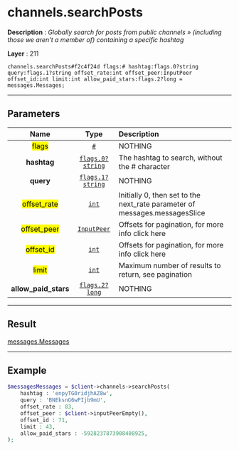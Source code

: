 # channels.searchPosts

**Description** : *Globally search for posts from public channels &raquo; \(including those we aren&#039;t a member of\) containing a specific hashtag*

**Layer** : 211

```tl
channels.searchPosts#f2c4f24d flags:# hashtag:flags.0?string query:flags.1?string offset_rate:int offset_peer:InputPeer offset_id:int limit:int allow_paid_stars:flags.2?long = messages.Messages;
```

---

## Parameters

| Name | Type | Description |
| :---: | :---: | :--- |
| <mark>flags</mark> | [`#`](type/#) | NOTHING |
| **hashtag** | [`flags.0?string`](type/string) | The hashtag to search, without the # character |
| **query** | [`flags.1?string`](type/string) | NOTHING |
| <mark>offset_rate</mark> | [`int`](type/int) | Initially 0, then set to the next_rate parameter of messages.messagesSlice |
| <mark>offset_peer</mark> | [`InputPeer`](type/InputPeer) | Offsets for pagination, for more info click here |
| <mark>offset_id</mark> | [`int`](type/int) | Offsets for pagination, for more info click here |
| <mark>limit</mark> | [`int`](type/int) | Maximum number of results to return, see pagination |
| **allow_paid_stars** | [`flags.2?long`](type/long) | NOTHING |

---

## Result

[messages.Messages](type/messages.Messages)

---

## Example

```php
$messagesMessages = $client->channels->searchPosts(
	hashtag : 'enpyTG0ridjhAZ8w',
	query : 'BNEksnG6wPIjb9mU',
	offset_rate : 83,
	offset_peer : $client->inputPeerEmpty(),
	offset_id : 71,
	limit : 43,
	allow_paid_stars : -5928237873908408925,
);
```